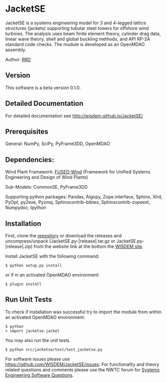 JacketSE
========

JacketSE is a systems engineering model for 3 and 4-legged lattice structures (jackets) supporting tubular steel towers for offshore wind turbines.  The analysis uses beam finite element theory, cylinder drag data, linear wave theory, 
shell and global buckling methods, and API RP-2A standard code checks.  The module is developed as an OpenMDAO assembly.

Author: [RRD](mailto:nrel.wisdem+jacketse@gmail.com)

## Version

This software is a beta version 0.1.0.

## Detailed Documentation

For detailed documentation see <http://wisdem.github.io/JacketSE/>

## Prerequisites

General: NumPy, SciPy, PyFrame3DD, OpenMDAO

## Dependencies:

Wind Plant Framework: [FUSED-Wind](http://fusedwind.org) (Framework for Unified Systems Engineering and Design of Wind Plants)

Sub-Models: CommonSE, PyFrame3DD

Supporting python packages: Pandas, Algopy, Zope.interface, Sphinx, Xlrd, PyOpt, py2exe, Pyzmq, Sphinxcontrib-bibtex, Sphinxcontrib-zopeext, Numpydoc, Ipython

## Installation

First, clone the [repository](https://github.com/WISDEM/JacketSE)
or download the releases and uncompress/unpack (JacketSE.py-|release|.tar.gz or JacketSE.py-|release|.zip) from the website link at the bottom the [WISDEM site](http://nwtc.nrel.gov/WISDEM).

Install JacketSE with the following command:

    $ python setup.py install

or if in an activated OpenMDAO environment:

    $ plugin install


## Run Unit Tests

To check if installation was successful try to import the module from within an activated OpenMDAO environment:

    $ python
    > import jacketse.jacket

You may also run the unit tests.

    $ python src/jacketse/test/test_jacketse.py

For software issues please use <https://github.com/WISDEM/JacketSE/issues>.  For functionality and theory related questions and comments please use the NWTC forum for [Systems Engineering Software Questions](https://wind.nrel.gov/forum/wind/viewtopic.php?f=34&t=1002).

